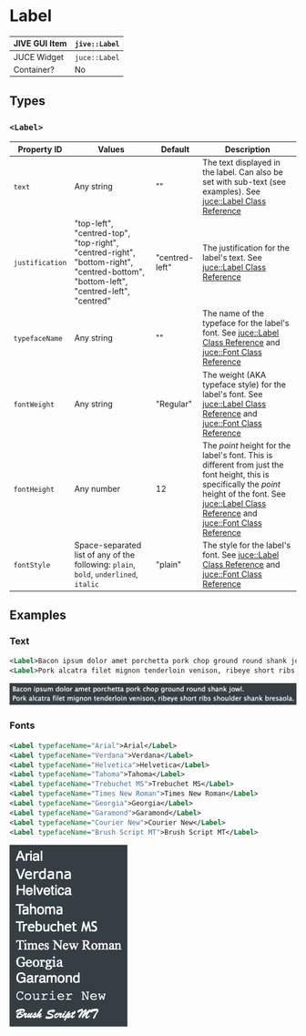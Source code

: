 # Label

| JIVE GUI Item | `jive::Label` |
|---------------|---------------|
| JUCE Widget   | `juce::Label` |
| Container?    | No            |

## Types

### `<Label>`

| Property ID | Values | Default | Description |
|-------------|--------|---------|-------------|
| `text`      | Any string | ""      | The text displayed in the label. Can also be set with sub-text (see examples). See [juce::Label Class Reference](https://docs.juce.com/master/classLabel.html#a3f0ca22cb63e924d3db23da48c210790) |
| `justification` | "top-left", "centred-top", "top-right", "centred-right", "bottom-right", "centred-bottom", "bottom-left", "centred-left", "centred" | "centred-left" | The justification for the label's text. See [juce::Label Class Reference](https://docs.juce.com/master/classLabel.html#a9d857b984a1762b70424f4893efe99d2) |
| `typefaceName` | Any string | ""      | The name of the typeface for the label's font. See [juce::Label Class Reference](https://docs.juce.com/master/classLabel.html#af590df032e89790278b1b00ce4083d1d) and [juce::Font Class Reference](https://docs.juce.com/master/classFont.html#a79a3169e0685ade146aefe20b2250745) |
| `fontWeight` | Any string | "Regular" | The weight (AKA typeface style) for the label's font. See [juce::Label Class Reference](https://docs.juce.com/master/classLabel.html#af590df032e89790278b1b00ce4083d1d) and [juce::Font Class Reference](https://docs.juce.com/master/classFont.html#a844b7f87922aabf01971921f44d2662f) |
| `fontHeight` | Any number | 12      | The _point_ height for the label's font. This is different from just the font height, this is specifically the _point_ height of the font. See [juce::Label Class Reference](https://docs.juce.com/master/classLabel.html#af590df032e89790278b1b00ce4083d1d) and [juce::Font Class Reference](https://docs.juce.com/master/classFont.html#a2836004f680de86d7a793dec841e6fd5) |
| `fontStyle` | Space-separated list of any of the following: `plain`, `bold`, `underlined`, `italic` | "plain" | The style for the label's font. See [juce::Label Class Reference](https://docs.juce.com/master/classLabel.html#af590df032e89790278b1b00ce4083d1d) and [juce::Font Class Reference](https://docs.juce.com/master/classFont.html#a6e4e89d5c6b92af16360307ea8b0a905) |

## Examples

### Text

```xml
<Label>Bacon ipsum dolor amet porchetta pork chop ground round shank jowl.</Label>
<Label>Pork alcatra filet mignon tenderloin venison, ribeye short ribs shoulder shank bresaola.</Label>
```

![Label - Text Example](images/label-text.jpg)

### Fonts

```xml
<Label typefaceName="Arial">Arial</Label>
<Label typefaceName="Verdana">Verdana</Label>
<Label typefaceName="Helvetica">Helvetica</Label>
<Label typefaceName="Tahoma">Tahoma</Label>
<Label typefaceName="Trebuchet MS">Trebuchet MS</Label>
<Label typefaceName="Times New Roman">Times New Roman</Label>
<Label typefaceName="Georgia">Georgia</Label>
<Label typefaceName="Garamond">Garamond</Label>
<Label typefaceName="Courier New">Courier New</Label>
<Label typefaceName="Brush Script MT">Brush Script MT</Label>
```

![Label - Font Example](images/label-fonts.jpg)
